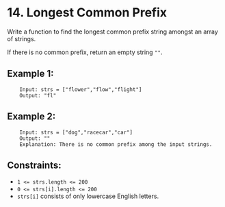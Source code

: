 # 14. Longest Common Prefix

Write a function to find the longest common prefix string amongst an array of strings.

If there is no common prefix, return an empty string `""`.

 

## Example 1:

        Input: strs = ["flower","flow","flight"]
        Output: "fl"
## Example 2:

        Input: strs = ["dog","racecar","car"]
        Output: ""
        Explanation: There is no common prefix among the input strings.
 

## Constraints:

* `1 <= strs.length <= 200`
* `0 <= strs[i].length <= 200`
* `strs[i]` consists of only lowercase English letters.